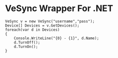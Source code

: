 # VeSync Wrapper For .NET

    VeSync v = new VeSync("username","pass");
    Device[] Devices = v.GetDevices();
    foreach(var d in Devices)
    {
        Console.WriteLine("{0} - {1}", d.Name);
        d.TurnOff();
        d.TurnOn();
    }
